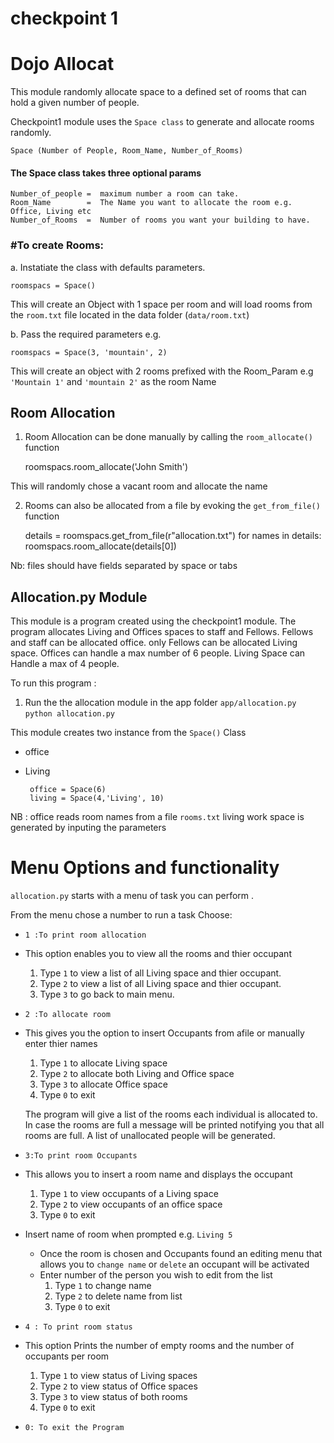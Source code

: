 # checkpoint 1

# Dojo  Allocat


This module  randomly allocate space to a defined set of rooms
that can hold a given number of people.

Checkpoint1 module uses the `Space class` to generate and allocate rooms randomly.
	
	Space (Number of People, Room_Name, Number_of_Rooms)

#### The Space class takes three optional params

	
	Number_of_people =  maximum number a room can take.
	Room_Name 		 =  The Name you want to allocate the room e.g. Office, Living etc
	Number_of_Rooms  =  Number of rooms you want your building to have. 
	

### #To create Rooms:

a. Instatiate the class with defaults parameters.
	
	roomspacs = Space()
	

This will create an Object with 1 space per room and will load rooms from the `room.txt` file located 
in the data folder (`data/room.txt`)

b. Pass the required parameters e.g.

	
	roomspacs = Space(3, 'mountain', 2)
	


This will create an object with 2 rooms prefixed with the Room_Param e.g `'Mountain 1'` and `'mountain 2'` as the room Name




## Room Allocation

1. Room Allocation can be done manually by calling the `room_allocate()` function

 	roomspacs.room_allocate('John Smith')

  This will randomly chose a vacant room and allocate the name 

2. Rooms can also be allocated from a file by evoking the `get_from_file()` function
	

	 details = roomspacs.get_from_file(r"allocation.txt")
	  for names in details:
	 		roomspacs.room_allocate(details[0])


Nb: files should have fields separated by space or tabs



 


Allocation.py Module
--------------------
This module is a program created using the checkpoint1 module.
The program allocates Living and Offices spaces to staff 
and Fellows.
Fellows and staff can be allocated office.
only Fellows can be allocated Living space.
Offices can handle a max number of 6 people.
Living Space can Handle a max of 4 people.

To run this program :
1. Run the the allocation module in the app folder 	`app/allocation.py`
 		`python allocation.py`

 This module creates two instance from the `Space()` Class
 * office
 * Living

 

		office = Space(6)
		living = Space(4,'Living', 10)
 NB : office reads room names from a file `rooms.txt`
 living work space is generated by inputing the parameters

# Menu Options and functionality

`allocation.py` starts with a menu of task you can perform .
 		
From the menu chose a number to run a task 
Choose:

* `1 :To print room allocation`
 * This option enables you to view all the rooms and thier occupant
   1. Type `1`  to view a list of all Living space and thier occupant.
   2. Type `2`  to view a list of all Living space and thier occupant.
   3. Type `3`  to  go back to main menu.

* `2 :To allocate room`
 * This gives you the option to insert Occupants from afile or manually enter thier names
   1. Type `1` to allocate Living space
   2. Type `2` to allocate both Living and Office space
   3. Type `3` to allocate  Office space
   4. Type `0` to exit
   
   The program will give a list of the rooms each individual is allocated to.
   In case the rooms are full a message will be printed notifying you that all
   rooms are full. A list of unallocated people will be generated.

* `3:To print room Occupants` 
 * This allows you to insert a room name and displays the occupant	
   1. Type `1` to view occupants of a Living space
   2. Type `2` to view occupants of an office space
   3. Type `0` to exit 

* Insert name of room when prompted e.g. `Living 5`

	 * Once the room is chosen and Occupants found an editing menu that allows you to `change name` or `delete` an occupant will be activated
	 * Enter number of the person you wish to edit from the list
	   1. Type `1`  to change name 
	   2. Type `2`  to delete name from list
	   3. Type `0`  to exit

* `4 : To print room status`
 * This option Prints the number of empty rooms and the number of occupants per room
    1. Type `1` to view status of  Living spaces
    2. Type `2` to view status of  Office spaces
    3. Type `3` to view status of both rooms
    3. Type `0` to exit 

* `0: To exit the Program`

 


			
